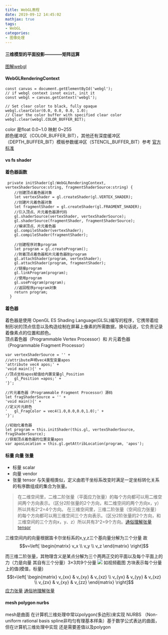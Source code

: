 ```yaml
---
title: WebGL教程
date: 2019-09-12 14:45:02
mathjax: true
tags:
- WebGL
categories: 
- 图像处理
---
```

#### 三维模型的平面投影————矩阵运算
[图解webgl](https://juejin.im/entry/58fdb9b544d9040069ef2488)
#### WebGLRenderingContext

```
const canvas = document.getElementById('webgl');
// if webgl context isnot exist, init it 
const webgl = canvas.getContext('webgl');

// Set clear color to black, fully opaque
webgl.clearColor(0.0, 0.0, 0.0, 1.0);
// Clear the color buffer with specified clear color
webgl.clear(webgl.COLOR_BUFFER_BIT);
```
color 是float 0.0~1.0 映射 0~255<br>
颜色缓冲区（COLOR_BUFFER_BIT），其他还有深度缓冲区（DEPTH_BUFFER_BIT）模板参数缓冲区（STENCIL_BUFFER_BIT）参考 [官方标准](www.khronos.org)
#### vs fs shader

#### 着色器函数
```
 private initShader(gl:WebGLRenderingContext, vertexShaderSource:string, fragmentShaderSource:string) {
    //创建顶点着色器对象
    let vertexShader = gl.createShader(gl.VERTEX_SHADER);
    //创建片元着色器对象
    let fragmentShader = gl.createShader(gl.FRAGMENT_SHADER);
    //引入顶点、片元着色器源代码
    gl.shaderSource(vertexShader, vertexShaderSource);
    gl.shaderSource(fragmentShader, fragmentShaderSource);
    //编译顶点、片元着色器
    gl.compileShader(vertexShader);
    gl.compileShader(fragmentShader);

    //创建程序对象program
    let program = gl.createProgram();
    //附着顶点着色器和片元着色器到program
    gl.attachShader(program, vertexShader);
    gl.attachShader(program, fragmentShader);
    //链接program
    gl.linkProgram(program);
    //使用program
    gl.useProgram(program);
    //返回程序program对象
    return program;
  }
```
#### 着色器
着色器是使用 OpenGL ES Shading Language(GLSL)编写的程序，它携带着绘制形状的顶点信息以及构造绘制在屏幕上像素的所需数据，换句话说，它负责记录着像素点的位置和颜色。<br>
顶点着色器（Programmable Vertex Processor）和 片元着色器（Programmable Fragment Processor）
```
var vertexShaderSource = '' +
//attribute声明vec4类型变量apos
'attribute vec4 apos;' +
'void main(){' +
//顶点坐标apos赋值给内置变量gl_Position
'   gl_Position =apos;' +
'}';

//片元着色器（Programmable Fragment Processor）源码
let fragShaderSource = '' +
'void main(){' +
//定义片元颜色
'   gl_FragColor = vec4(1.0,0.0,0.0,1.0);' +
'}';

//初始化着色器
let program = this.initShader(this.gl, vertexShaderSource, fragShaderSource);
//获取顶点着色器的位置变量apos
var aposLocation = this.gl.getAttribLocation(program, 'apos');
```
#### 标量 向量 张量
+ 标量 scalar
+ 向量 vendor
+ 张量 tensor 与矢量相类似，定义由若干坐标系改变时满足一定坐标转化关系的有序数组成的集合为张量。

> 在二维空间里，二维二阶张量（平面应力张量）的每个方向都可以用二维空间两个方向表示。（区分2阶张量的2个方向，和二维空间的两个方向x，y）所以共有2^2=4个方向。
在三维空间里，三维二阶张量（空间应力张量）的每个方向都可以用三维空间三个方向表示。（区分2阶张量的2个方向，和三维空间的三个方向x，y、z）所以共有3^2=9个方向。[通俗理解张量tensor](https://www.jianshu.com/p/2a0f7f7735ad)

三维空间内的向量根据笛卡尔坐标系的x,y,z三个基向量分解为三个分量 故
$$v=\left[
 \begin{matrix}
   v_x \\
   v_y \\
   v_z 
  \end{matrix}
  \right]$$

而三维二阶张量，其物理含义是某点分解为三个两两正交的平面以及每个平面上的力（力是向量 其自有三个分量）3×3共9个分量
![](https://tvax1.sinaimg.cn/large/a60edd42gy1gvv4q8pv40j20fl09m0t8.jpg)
如视频截图 方块表示每个分量上的值(模值，标量)
$$t=\left[
 \begin{matrix}
   v_{xx} & v_{xy} & v_{xz} \\
   v_{yx} & v_{yy} & v_{xz} \\
   v_{zx} & v_{xy} & v_{zz} 
  \end{matrix}
  \right]$$
[应力张量](https://pencilq.com/38/)
[通俗地理解张量](https://www.zhihu.com/question/23720923/answer/32739132)

#### mesh polygon nurbs
mesh是曲面 在计算机三维处理中常以polygon(多边形)来实现
NURBS （Non-uniform rational basis spline非均匀有理基本样条）基于数学公式表达的曲面，但在计算机三维处理中实现 还是需要差值以及polygon